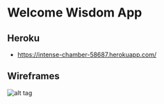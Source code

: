 # Welcome Wisdom App

## Heroku
 * https://intense-chamber-58687.herokuapp.com/

## Wireframes
![alt tag](http://i.imgur.com/B97jEqf.png)
